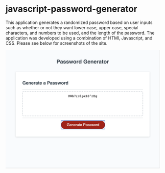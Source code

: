 # javascript-password-generator

This application generates a randomized password based on user inputs such as whether or not they want lower case, upper case, special characters, and numbers to be used, and the length of the password. The application was developed using a combination of HTMl, Javascript, and CSS. Please see below for screenshots of the site. 

![code refactor](Screenshots/PasswordGenerator.png)
